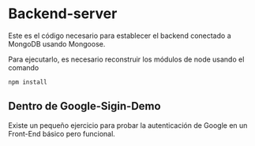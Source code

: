 # Backend-server 

Este es el código necesario para establecer el backend
conectado a MongoDB usando Mongoose.

Para ejecutarlo, es necesario reconstruir los módulos
de node usando el comando

```
npm install
```


## Dentro de Google-Sigin-Demo
Existe un pequeño ejercicio para probar la 
autenticación de Google en un Front-End básico pero 
funcional.